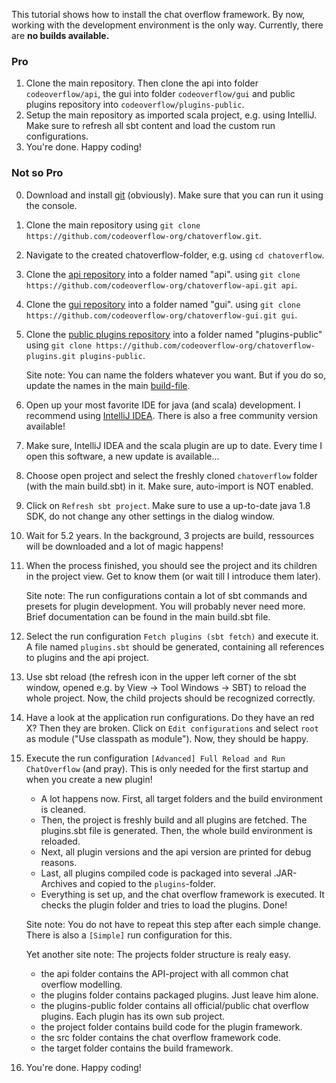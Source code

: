 This tutorial shows how to install the chat overflow framework. By now, working with the development environment is the only way. Currently, there are **no builds available.**

### Pro

1. Clone the main repository. Then clone the api into folder `codeoverflow/api`, the gui into folder `codeoverflow/gui` and public plugins repository into `codeoverflow/plugins-public`.
2. Setup the main repository as imported scala project, e.g. using IntelliJ. Make sure to refresh all sbt content and load the custom run configurations.
3. You're done. Happy coding!

### Not so Pro

0. Download and install [git](https://git-scm.com/) (obviously). Make sure that you can run it using the console.
1. Clone the main repository using `git clone https://github.com/codeoverflow-org/chatoverflow.git`.
2. Navigate to the created chatoverflow-folder, e.g. using `cd chatoverflow`.
3. Clone the [api repository](https://github.com/codeoverflow-org/chatoverflow-api) into a folder named "api". using `git clone https://github.com/codeoverflow-org/chatoverflow-api.git api`.
4. Clone the [gui repository](https://github.com/codeoverflow-org/chatoverflow-gui) into a folder named "gui". using `git clone https://github.com/codeoverflow-org/chatoverflow-gui.git gui`.
5. Clone the [public plugins repository](https://github.com/codeoverflow-org/chatoverflow-plugins) into a folder named "plugins-public" using `git clone https://github.com/codeoverflow-org/chatoverflow-plugins.git plugins-public`.

    Site note: You can name the folders whatever you want. But if you do so, update the names in the main [build-file](https://github.com/codeoverflow-org/chatoverflow/blob/42b9469fe489fe5efeb4aa70f278e3558fccab7d/build.sbt#L64).

6. Open up your most favorite IDE for java (and scala) development. I recommend using [IntelliJ IDEA](https://www.jetbrains.com/idea/). There is also a free community version available!
7. Make sure, IntelliJ IDEA and the scala plugin are up to date. Every time I open this software, a new update is available...
8. Choose open project and select the freshly cloned `chatoverflow` folder (with the main build.sbt) in it. Make sure, auto-import is NOT enabled.
9. Click on `Refresh sbt project`. Make sure to use a up-to-date java 1.8 SDK, do not change any other settings in the dialog window.
10. Wait for 5.2 years. In the background, 3 projects are build, ressources will be downloaded and a lot of magic happens!
11. When the process finished, you should see the project and its children in the project view. Get to know them (or wait till I introduce them later).

     Site note: The run configurations contain a lot of sbt commands and presets for plugin development. You will probably never need more. Brief documentation can be found in the main build.sbt file.

12. Select the run configuration `Fetch plugins (sbt fetch)` and execute it. A file named `plugins.sbt` should be generated, containing all references to plugins and the api project.
13. Use sbt reload (the refresh icon in the upper left corner of the sbt window, opened e.g. by View -> Tool Windows -> SBT) to reload the whole project. Now, the child projects should be recognized correctly.
14. Have a look at the application run configurations. Do they have an red X? Then they are broken. Click on `Edit configurations` and select `root` as module ("Use classpath as module"). Now, they should be happy.
15. Execute the run configuration `[Advanced] Full Reload and Run ChatOverflow` (and pray). This is only needed for the first startup and when you create a new plugin!

     * A lot happens now. First, all target folders and the build environment is cleaned.
     * Then, the project is freshly build and all plugins are fetched. The plugins.sbt file is generated. Then, the whole build environment is reloaded.
     * Next, all plugin versions and the api version are printed for debug reasons.
     * Last, all plugins compiled code is packaged into several .JAR-Archives and copied to the `plugins`-folder.
     * Everything is set up, and the chat overflow framework is executed. It checks the plugin folder and tries to load the plugins. Done!

     Site note: You do not have to repeat this step after each simple change. There is also a `[Simple]` run configuration for this.

     Yet another site note: The projects folder structure is realy easy.

     * the api folder contains the API-project with all common chat overflow modelling.
     * the plugins folder contains packaged plugins. Just leave him alone.
     * the plugins-public folder contains all official/public chat overflow plugins. Each plugin has its own sub project.
     * the project folder contains build code for the plugin framework.
     * the src folder contains the chat overflow framework code.
     * the target folder contains the build framework.

16. You're done. Happy coding!
